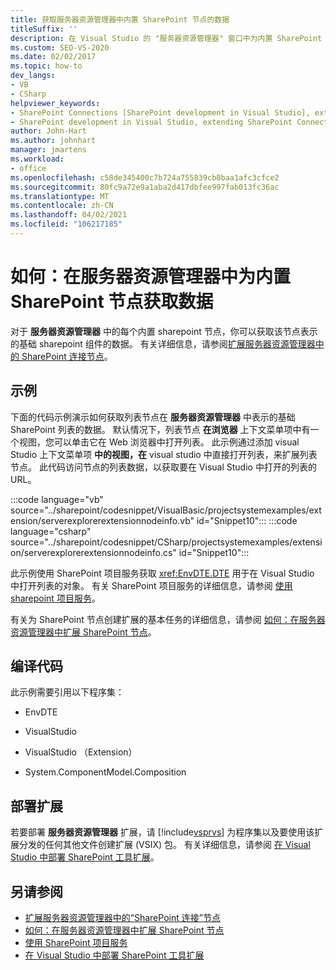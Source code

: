 ```yaml
---
title: 获取服务器资源管理器中内置 SharePoint 节点的数据
titleSuffix: ''
description: 在 Visual Studio 的 "服务器资源管理器" 窗口中为内置 SharePoint 节点的基础 SharePoint 组件获取数据。
ms.custom: SEO-VS-2020
ms.date: 02/02/2017
ms.topic: how-to
dev_langs:
- VB
- CSharp
helpviewer_keywords:
- SharePoint Connections [SharePoint development in Visual Studio], extending a node
- SharePoint development in Visual Studio, extending SharePoint Connections node in Server Explorer
author: John-Hart
ms.author: johnhart
manager: jmartens
ms.workload:
- office
ms.openlocfilehash: c58de345400c7b724a755839cb8baa1afc3cfce2
ms.sourcegitcommit: 80fc9a72e9a1aba2d417dbfee997fab013fc36ac
ms.translationtype: MT
ms.contentlocale: zh-CN
ms.lasthandoff: 04/02/2021
ms.locfileid: "106217185"
---
```

# <a name="how-to-get-data-for-a-built-in-sharepoint-node-in-server-explorer"></a>如何：在服务器资源管理器中为内置 SharePoint 节点获取数据
  对于 **服务器资源管理器** 中的每个内置 sharepoint 节点，你可以获取该节点表示的基础 sharepoint 组件的数据。 有关详细信息，请参阅[扩展服务器资源管理器中的 SharePoint 连接节点](../sharepoint/extending-the-sharepoint-connections-node-in-server-explorer.md)。

## <a name="example"></a>示例
 下面的代码示例演示如何获取列表节点在 **服务器资源管理器** 中表示的基础 SharePoint 列表的数据。 默认情况下，列表节点 **在浏览器** 上下文菜单项中有一个视图，您可以单击它在 Web 浏览器中打开列表。 此示例通过添加 visual Studio 上下文菜单项 **中的视图，在** visual studio 中直接打开列表，来扩展列表节点。 此代码访问节点的列表数据，以获取要在 Visual Studio 中打开的列表的 URL。

 :::code language="vb" source="../sharepoint/codesnippet/VisualBasic/projectsystemexamples/extension/serverexplorerextensionnodeinfo.vb" id="Snippet10":::
 :::code language="csharp" source="../sharepoint/codesnippet/CSharp/projectsystemexamples/extension/serverexplorerextensionnodeinfo.cs" id="Snippet10":::

 此示例使用 SharePoint 项目服务获取 <xref:EnvDTE.DTE> 用于在 Visual Studio 中打开列表的对象。 有关 SharePoint 项目服务的详细信息，请参阅 [使用 sharepoint 项目服务](../sharepoint/using-the-sharepoint-project-service.md)。

 有关为 SharePoint 节点创建扩展的基本任务的详细信息，请参阅 [如何：在服务器资源管理器中扩展 SharePoint 节点](../sharepoint/how-to-extend-a-sharepoint-node-in-server-explorer.md)。

## <a name="compile-the-code"></a>编译代码
 此示例需要引用以下程序集：

- EnvDTE

- VisualStudio

- VisualStudio （Extension）

- System.ComponentModel.Composition

## <a name="deploy-the-extension"></a>部署扩展
 若要部署 **服务器资源管理器** 扩展，请 [!include[vsprvs](../sharepoint/includes/vsprvs-md.md)] 为程序集以及要使用该扩展分发的任何其他文件创建扩展 (VSIX) 包。 有关详细信息，请参阅 [在 Visual Studio 中部署 SharePoint 工具扩展](../sharepoint/deploying-extensions-for-the-sharepoint-tools-in-visual-studio.md)。

## <a name="see-also"></a>另请参阅
- [扩展服务器资源管理器中的“SharePoint 连接”节点](../sharepoint/extending-the-sharepoint-connections-node-in-server-explorer.md)
- [如何：在服务器资源管理器中扩展 SharePoint 节点](../sharepoint/how-to-extend-a-sharepoint-node-in-server-explorer.md)
- [使用 SharePoint 项目服务](../sharepoint/using-the-sharepoint-project-service.md)
- [在 Visual Studio 中部署 SharePoint 工具扩展](../sharepoint/deploying-extensions-for-the-sharepoint-tools-in-visual-studio.md)
